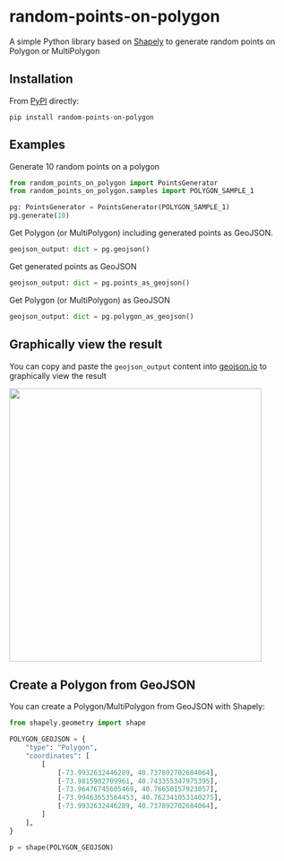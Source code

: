 # random-points-on-polygon

A simple Python library based on [Shapely](https://github.com/shapely/shapely) to generate random points on Polygon or MultiPolygon

## Installation

From [PyPI](https://pypi.org/project/random-points-on-polygon/) directly:

```
pip install random-points-on-polygon
```
## Examples

Generate 10 random points on a polygon
```python
from random_points_on_polygon import PointsGenerator
from random_points_on_polygon.samples import POLYGON_SAMPLE_1

pg: PointsGenerator = PointsGenerator(POLYGON_SAMPLE_1)
pg.generate(10)
```

Get Polygon (or MultiPolygon) including generated points as GeoJSON. 
```python
geojson_output: dict = pg.geojson()
```

Get generated points as GeoJSON
```python
geojson_output: dict = pg.points_as_geojson()
```

Get Polygon (or MultiPolygon) as GeoJSON
```python
geojson_output: dict = pg.polygon_as_geojson()
```
## Graphically view the result
You can copy and paste the ```geojson_output``` content into [geojson.io](https://geojson.io) to graphically view the result

<img src="https://github.com/maurosaladino/random-points-on-polygon/blob/main/public/geojson.jpg?raw=true" width="450" height="487">

## Create a Polygon from GeoJSON
You can create a Polygon/MultiPolygon from GeoJSON with Shapely:

```python
from shapely.geometry import shape

POLYGON_GEOJSON = {
    "type": "Polygon",
    "coordinates": [
        [
            [-73.9932632446289, 40.737892702684064],
            [-73.9815902709961, 40.743355347975395],
            [-73.96476745605469, 40.76650157923057],
            [-73.99463653564453, 40.762341053140275],
            [-73.9932632446289, 40.737892702684064],
        ]
    ],
}

p = shape(POLYGON_GEOJSON)
```



